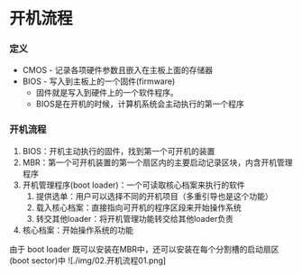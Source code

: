 # 开机流程

### 定义
- CMOS - 记录各项硬件参数且嵌入在主板上面的存储器
- BIOS - 写入到主板上的一个固件(firmware)
	- 固件就是写入到硬件上的一个软件程序。
	- BIOS是在开机的时候，计算机系统会主动执行的第一个程序

### 开机流程
1. BIOS：开机主动执行的固件，找到第一个可开机的装置
2. MBR：第一个可开机装置的第一个扇区内的主要启动记录区块，内含开机管理程序
3. 开机管理程序(boot loader)：一个可读取核心档案来执行的软件
	1. 提供选单：用户可以选择不同的开机项目（多重引导也是这个功能）
	2. 载入核心档案：直接指向可开机的程序区段来开始操作系统
	3. 转交其他loader：将开机管理功能转交给其他loader负责
4. 核心档案：开始操作系统的功能

由于 boot loader 既可以安装在MBR中，还可以安装在每个分割槽的启动扇区(boot sector)中
![./img/02.开机流程01.png]
